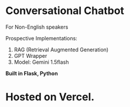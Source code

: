 # Conversational Chatbot
For Non-English speakers

Prospective Implementations:
  1. RAG (Retrieval Augmented Generation)
  2. GPT Wrapper
  3. Model: Gemini 1.5flash

<b>Built in Flask, Python</b>

# Hosted on Vercel.
